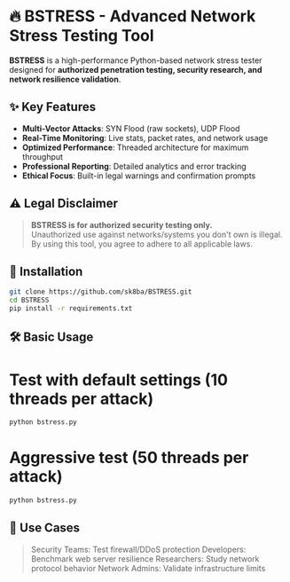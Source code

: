 # 🔥 BSTRESS - Advanced Network Stress Testing Tool

**BSTRESS** is a high-performance Python-based network stress tester designed for **authorized penetration testing, security research, and network resilience validation**.

## ✨ Key Features
- **Multi-Vector Attacks**: SYN Flood (raw sockets), UDP Flood
- **Real-Time Monitoring**: Live stats, packet rates, and network usage
- **Optimized Performance**: Threaded architecture for maximum throughput
- **Professional Reporting**: Detailed analytics and error tracking
- **Ethical Focus**: Built-in legal warnings and confirmation prompts

## ⚠️ Legal Disclaimer
> **BSTRESS is for authorized security testing only.**  
> Unauthorized use against networks/systems you don't own is illegal.  
> By using this tool, you agree to adhere to all applicable laws.

## 🚀 Installation

```bash
git clone https://github.com/sk8ba/BSTRESS.git
cd BSTRESS
pip install -r requirements.txt
```

## 🛠 Basic Usage

# Test with default settings (10 threads per attack)
```bash
python bstress.py
```

# Aggressive test (50 threads per attack)
```bash
python bstress.py
```

## 🌟 Use Cases
> Security Teams: Test firewall/DDoS protection
> Developers: Benchmark web server resilience
> Researchers: Study network protocol behavior
> Network Admins: Validate infrastructure limits
